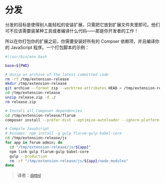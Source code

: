 # 分发

分发的目标是使得别人能轻松的安装扩展，只需把它放到扩展文件夹里即可。他们可不应该需要装某种工具或者编译什么代码――那是你开发者的工作！

所以在你打包你的扩展之前，你需要安装好所有的 Compser 依赖项，并且编译你的 JavaScript 程序。一个打包脚本的示例：

```bash
#!/usr/bin/env bash

base=${PWD}

# Unzip an archive of the latest committed code
rm -rf /tmp/extension-release
mkdir /tmp/extension-release
git archive --format zip --worktree-attributes HEAD > /tmp/extension-release/release.zip
cd /tmp/extension-release
unzip release.zip -d ./
rm release.zip

# Install all Composer dependencies
cd /tmp/extension-release/flarum
composer install --prefer-dist --optimize-autoloader --ignore-platform-reqs --no-dev

# Compile JavaScript
# Assumes: npm install -g gulp flarum-gulp babel-core
cd /tmp/extension-release/js
for app in forum admin; do
  cd "/tmp/extension-release/js/${app}"
  npm link gulp flarum-gulp babel-core
  gulp --production
  rm -rf "/tmp/extension-release/js/${app}/node_modules"
done
```

> 译者：[@ttnl](https://github.com/ttnl)